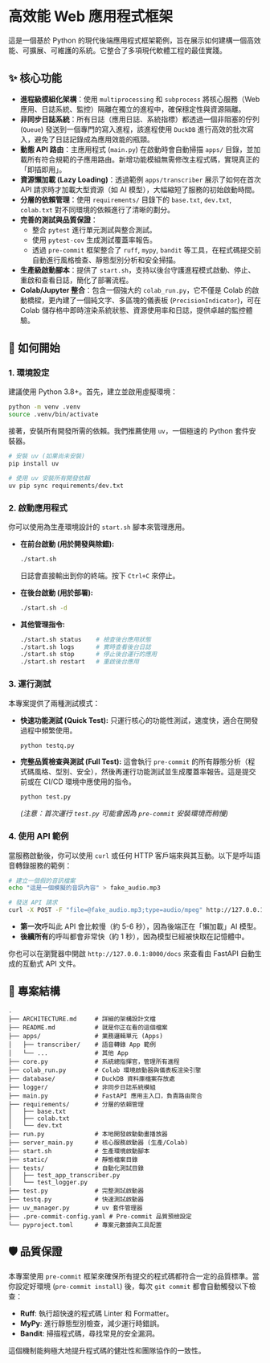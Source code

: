 # 高效能 Web 應用程式框架

這是一個基於 Python 的現代後端應用程式框架範例，旨在展示如何建構一個高效能、可擴展、可維護的系統。它整合了多項現代軟體工程的最佳實踐。

## ✨ 核心功能

- **進程級模組化架構**：使用 `multiprocessing` 和 `subprocess` 將核心服務（Web 應用、日誌系統、監控）隔離在獨立的進程中，確保穩定性與資源隔離。
- **非同步日誌系統**：所有日誌（應用日誌、系統指標）都透過一個非阻塞的佇列 (`Queue`) 發送到一個專門的寫入進程，該進程使用 `DuckDB` 進行高效的批次寫入，避免了日誌記錄成為應用效能的瓶頸。
- **動態 API 路由**：主應用程式 (`main.py`) 在啟動時會自動掃描 `apps/` 目錄，並加載所有符合規範的子應用路由。新增功能模組無需修改主程式碼，實現真正的「即插即用」。
- **資源懶加載 (Lazy Loading)**：透過範例 `apps/transcriber` 展示了如何在首次 API 請求時才加載大型資源（如 AI 模型），大幅縮短了服務的初始啟動時間。
- **分層的依賴管理**：使用 `requirements/` 目錄下的 `base.txt`, `dev.txt`, `colab.txt` 對不同環境的依賴進行了清晰的劃分。
- **完善的測試與品質保證**：
  - 整合 `pytest` 進行單元測試與整合測試。
  - 使用 `pytest-cov` 生成測試覆蓋率報告。
  - 透過 `pre-commit` 框架整合了 `ruff`, `mypy`, `bandit` 等工具，在程式碼提交前自動進行風格檢查、靜態型別分析和安全掃描。
- **生產級啟動腳本**：提供了 `start.sh`，支持以後台守護進程模式啟動、停止、重啟和查看日誌，簡化了部署流程。
- **Colab/Jupyter 整合**：包含一個強大的 `colab_run.py`，它不僅是 Colab 的啟動橋樑，更內建了一個純文字、多區塊的儀表板 (`PrecisionIndicator`)，可在 Colab 儲存格中即時渲染系統狀態、資源使用率和日誌，提供卓越的監控體驗。

## 🚀 如何開始

### 1. 環境設定

建議使用 Python 3.8+。首先，建立並啟用虛擬環境：

```bash
python -m venv .venv
source .venv/bin/activate
```

接著，安裝所有開發所需的依賴。我們推薦使用 `uv`，一個極速的 Python 套件安裝器。

```bash
# 安裝 uv (如果尚未安裝)
pip install uv

# 使用 uv 安裝所有開發依賴
uv pip sync requirements/dev.txt
```

### 2. 啟動應用程式

你可以使用為生產環境設計的 `start.sh` 腳本來管理應用。

- **在前台啟動 (用於開發與除錯):**
  ```bash
  ./start.sh
  ```
  日誌會直接輸出到你的終端。按下 `Ctrl+C` 來停止。

- **在後台啟動 (用於部署):**
  ```bash
  ./start.sh -d
  ```

- **其他管理指令:**
  ```bash
  ./start.sh status    # 檢查後台應用狀態
  ./start.sh logs      # 實時查看後台日誌
  ./start.sh stop      # 停止後台運行的應用
  ./start.sh restart   # 重啟後台應用
  ```

### 3. 運行測試

本專案提供了兩種測試模式：

- **快速功能測試 (Quick Test):**
  只運行核心的功能性測試，速度快，適合在開發過程中頻繁使用。
  ```bash
  python testq.py
  ```

- **完整品質檢查與測試 (Full Test):**
  這會執行 `pre-commit` 的所有靜態分析（程式碼風格、型別、安全），然後再運行功能測試並生成覆蓋率報告。這是提交前或在 CI/CD 環境中應使用的指令。
  ```bash
  python test.py
  ```
  *(注意：首次運行 `test.py` 可能會因為 `pre-commit` 安裝環境而稍慢)*

### 4. 使用 API 範例

當服務啟動後，你可以使用 `curl` 或任何 HTTP 客戶端來與其互動。以下是呼叫語音轉錄服務的範例：

```bash
# 建立一個假的音訊檔案
echo "這是一個模擬的音訊內容" > fake_audio.mp3

# 發送 API 請求
curl -X POST -F "file=@fake_audio.mp3;type=audio/mpeg" http://127.0.0.1:8000/transcriber/upload
```

- **第一次**呼叫此 API 會比較慢（約 5-6 秒），因為後端正在「懶加載」AI 模型。
- **後續所有**的呼叫都會非常快（約 1 秒），因為模型已經被快取在記憶體中。

你也可以在瀏覽器中開啟 `http://127.0.0.1:8000/docs` 來查看由 FastAPI 自動生成的互動式 API 文件。

## 📂 專案結構

```
.
├── ARCHITECTURE.md     # 詳細的架構設計文檔
├── README.md           # 就是你正在看的這個檔案
├── apps/               # 業務邏輯單元 (Apps)
│   ├── transcriber/    # 語音轉錄 App 範例
│   └── ...             # 其他 App
├── core.py             # 系統總指揮官，管理所有進程
├── colab_run.py        # Colab 環境啟動器與儀表板渲染引擎
├── database/           # DuckDB 資料庫檔案存放處
├── logger/             # 非同步日誌系統模組
├── main.py             # FastAPI 應用主入口，負責路由聚合
├── requirements/       # 分層的依賴管理
│   ├── base.txt
│   ├── colab.txt
│   └── dev.txt
├── run.py              # 本地開發啟動動畫播放器
├── server_main.py      # 核心服務啟動器 (生產/Colab)
├── start.sh            # 生產環境啟動腳本
├── static/             # 靜態檔案目錄
├── tests/              # 自動化測試目錄
│   ├── test_app_transcriber.py
│   └── test_logger.py
├── test.py             # 完整測試啟動器
├── testq.py            # 快速測試啟動器
├── uv_manager.py       # uv 套件管理器
├── .pre-commit-config.yaml # Pre-commit 品質預檢設定
└── pyproject.toml      # 專案元數據與工具配置
```

## 🛡️ 品質保證

本專案使用 `pre-commit` 框架來確保所有提交的程式碼都符合一定的品質標準。當你設定好環境 (`pre-commit install`) 後，每次 `git commit` 都會自動觸發以下檢查：

- **Ruff**: 執行超快速的程式碼 Linter 和 Formatter。
- **MyPy**: 進行靜態型別檢查，減少運行時錯誤。
- **Bandit**: 掃描程式碼，尋找常見的安全漏洞。

這個機制能夠極大地提升程式碼的健壯性和團隊協作的一致性。
